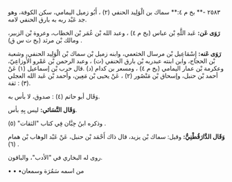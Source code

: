 ٢٥٨٣ -** بخ م ٤:** سماك بن الْوَلِيد الحنفي (٢) ، أَبُو زميل اليمامي، سكن الكوفة، وهو جد عَبْد ربه به بارق الحنفي لامه.

**رَوَى عَن:** عَبد اللَّهِ بْن عباس (بخ م ٤) ، وعبد الله بْن عُمَر بْن الخطاب، وعروة بْن الزبير، ومالك بْن مرثد (بخ ت س ق) .

**رَوَى عَنه:** إِسْمَاعِيل بْن مرسال الخثعمي، وابنه زميل بْن سماك بْن الْوَلِيد الحنفي، وشعبة بْن الحجاج، وابن ابنته عبدربه بْن بارق الحنفي (ت) ، وعبد الرحمن بْن عَمْرو الأَوزاعِيّ، وعكرمة بْن عمار اليمامي (بخ م ٤) ، ومسعر بن كدام (د) .قال حرب بْن إسماعيل (١) عَنْ أحمد بْن حنبل، وإسحاق بْن مَنْصُور (٢) ، عَنْ يحيى بْن مَعِين، وأحمد بْن عَبد الله العجلي (٣) : ثقة.

وَقَال أبو حاتم (٤) : صدوق، لا بأس به.

**وَقَال النَّسَائي:** ليس بِهِ بأس.

وذكره ابنُ حِبَّان فِي كتاب "الثقات" (٥) .

**وَقَال الدَّارَقُطْنِيُّ:** وقيل: سماك بْن يزيد، قال ذاك أَحْمَد بْن حنبل، عَنْ عَبْد الوهاب بْن همام (٦) .

روى له البخاري في "الأدب"، والباقون.

• • •من اسمه سَمُرَة وسمعان